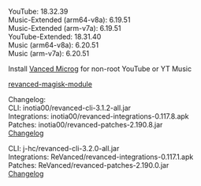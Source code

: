 YouTube: 18.32.39  
Music-Extended (arm64-v8a): 6.19.51  
Music-Extended (arm-v7a): 6.19.51  
YouTube-Extended: 18.31.40  
Music (arm64-v8a): 6.20.51  
Music (arm-v7a): 6.20.51  

Install [Vanced Microg](https://github.com/TeamVanced/VancedMicroG/releases) for non-root YouTube or YT Music  

[revanced-magisk-module](https://github.com/j-hc/revanced-magisk-module)  

Changelog:  
CLI: inotia00/revanced-cli-3.1.2-all.jar  
Integrations: inotia00/revanced-integrations-0.117.8.apk  
Patches: inotia00/revanced-patches-2.190.8.jar  
[Changelog](https://github.com/inotia00/revanced-patches/releases/tag/v2.190.8)

CLI: j-hc/revanced-cli-3.2.0-all.jar  
Integrations: ReVanced/revanced-integrations-0.117.1.apk  
Patches: ReVanced/revanced-patches-2.190.0.jar  
[Changelog](https://github.com/ReVanced/revanced-patches/releases/tag/v2.190.0)  
